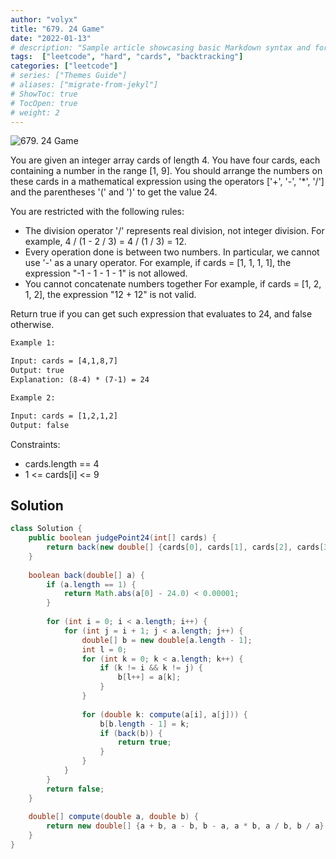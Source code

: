 ```yaml
---
author: "volyx"
title: "679. 24 Game"
date: "2022-01-13"
# description: "Sample article showcasing basic Markdown syntax and formatting for HTML elements."
tags:  ["leetcode", "hard", "cards", "backtracking"]
categories: ["leetcode"]
# series: ["Themes Guide"]
# aliases: ["migrate-from-jekyl"]
# ShowToc: true
# TocOpen: true
# weight: 2
---
```


![679. 24 Game](https://leetcode.com/problems/24-game/)

You are given an integer array cards of length 4. You have four cards, each containing a number in the range [1, 9]. You should arrange the numbers on these cards in a mathematical expression using the operators ['+', '-', '*', '/'] and the parentheses '(' and ')' to get the value 24.

You are restricted with the following rules:

- The division operator '/' represents real division, not integer division.
        For example, 4 / (1 - 2 / 3) = 4 / (1 / 3) = 12.
- Every operation done is between two numbers. In particular, we cannot use '-' as a unary operator.
        For example, if cards = [1, 1, 1, 1], the expression "-1 - 1 - 1 - 1" is not allowed.
- You cannot concatenate numbers together
        For example, if cards = [1, 2, 1, 2], the expression "12 + 12" is not valid.

Return true if you can get such expression that evaluates to 24, and false otherwise.

```txt
Example 1:

Input: cards = [4,1,8,7]
Output: true
Explanation: (8-4) * (7-1) = 24
```

```txt
Example 2:

Input: cards = [1,2,1,2]
Output: false
```

Constraints:

- cards.length == 4
- 1 <= cards[i] <= 9

## Solution

```java
class Solution {
    public boolean judgePoint24(int[] cards) {
        return back(new double[] {cards[0], cards[1], cards[2], cards[3]});
    }
    
    boolean back(double[] a) {
        if (a.length == 1) {
            return Math.abs(a[0] - 24.0) < 0.00001;
        }
        
        for (int i = 0; i < a.length; i++) {
            for (int j = i + 1; j < a.length; j++) {
                double[] b = new double[a.length - 1];
                int l = 0;
                for (int k = 0; k < a.length; k++) {
                    if (k != i && k != j) {
                        b[l++] = a[k];
                    }
                }
                
                for (double k: compute(a[i], a[j])) {
                    b[b.length - 1] = k;
                    if (back(b)) {
                        return true;
                    }
                }
            }
        }
        return false;
    }
    
    double[] compute(double a, double b) {
        return new double[] {a + b, a - b, b - a, a * b, a / b, b / a};
    }
}
```
